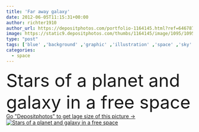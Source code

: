 ```yaml
---
title: 'Far away galaxy'
date: 2012-06-05T11:15:31+00:00
author: richter1910
author_url: https://depositphotos.com/portfolio-1164145.html?ref=64678756
image: https://static9.depositphotos.com/thumbs/1164145/image/1095/10954731/api_thumb_450.jpg?forcejpeg=true
type: "post"
tags: ['blue' ,'background' ,'graphic' ,'illustration' ,'space' ,'sky' ,'sun' ,'abstract' ,'light' ,'black' ,'over' ,'star' ,'fantasy' ,'purple' ,'blur' ,'night' ,'glow' ,'far' ,'away' ,'planet' ,'clouds' ,'spiral' ,'shimmer' ,'stars' ,'in' ,'illustrated' ,'harmony' ,'astronomy' ,'galaxy' ,'universe' ,'vast' ,'free' ,'telescope' ,'infinity' ,'orbit' ,'sparks' ,'halo' ,'cosmos' ,'magical' ,'creation' ,'ufo' ,'mystical' ,'nebula' ,'cosmic' ,'of' ,'brilliance' ,'planets' ,'outer' ,'astronaut' ,'plasma' ]
categories: 
  - space
---
```

<div aling="center">
            <font size="60"> Stars of a planet and galaxy in a free space</font>   
</div>
<div>
    <a href='https://static9.depositphotos.com/thumbs/1164145/image/1095/10954731/api_thumb_450.jpg?forcejpeg=true?ref=64678756' target=_blank > Go "Depositphotos" to get lage size of this picture ->
        <img href='https://static9.depositphotos.com/thumbs/1164145/image/1095/10954731/api_thumb_450.jpg?forcejpeg=true?ref=64678756' src='https://static9.depositphotos.com/1164145/1095/i/950/depositphotos_10954731-stock-photo-far-away-galaxy.jpg?forcejpeg=true' alt='Stars of a planet and galaxy in a free space' >
    </a>
</div>
